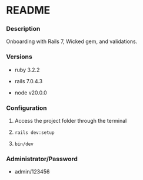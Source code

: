 # README


### Description

Onboarding with Rails 7, Wicked gem, and validations.

### Versions
 
* ruby 3.2.2

* rails 7.0.4.3

* node v20.0.0

### Configuration

1. Access the project folder through the terminal

2. `rails dev:setup`

3. `bin/dev`

### Administrator/Password

* admin/123456
